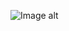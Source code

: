 ![Image alt](https://github.com/VladBoG007/My-images-in-sites-and-repositoryes/blob/main/images_prewies/img1_site49.jpg)
